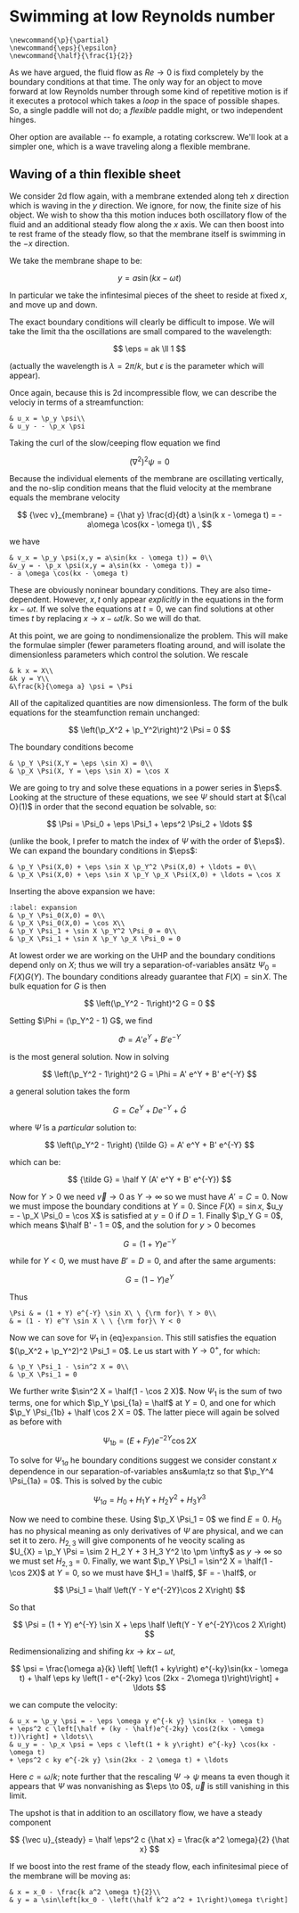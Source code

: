 # Swimming at low Reynolds number

```{math}
\newcommand{\p}{\partial}
\newcommand{\eps}{\epsilon}
\newcommand{\half}{\frac{1}{2}}
```

As we have argued, the fluid flow as $Re \to 0$ is
fixd completely by the boundary conditions at that time. 
The only way for an object to move forward at low Reynolds number
through some kind of repetitive motion is if it executes a protocol 
which takes a *loop* in the space of possible shapes. 
So, a single paddle will not do; a *flexible* paddle might, or 
two independent hinges.

Oher option are available -- fo example, a rotating corkscrew. We'll look at 
a simpler one, which is a wave traveling along a flexible membrane.

## Waving of a thin flexible sheet

We consider 2d flow again, with a membrane extended along teh $x$ direction
which is waving in the $y$ direction. We ignore, for now, the finite size
of his object. We wish to show tha this motion induces both oscillatory
flow of the fluid and an additional steady flow along the $x$ axis.
We can then boost into te rest frame of the steady flow, so that the
membrane itself is swimming in the $-x$ direction.

We take the membrane shape to be:

$$
	y = a \sin(kx - \omega t)
$$

In particular we take the infintesimal pieces of the sheet to reside at
fixed $x$, and move up and down. 

The exact boundary conditions will clearly be difficult to impose.
We will take the limit tha the oscillations are small compared to 
the wavelength: 

$$
	\eps = ak \ll 1
$$

(actually the wavelength is $\lambda = 2\pi/k$, but $\epsilon$ is
the parameter which will appear). 

Once again, because this is 2d incompressible flow, we can describe
the velociy in terms of a streamfunction:

```{math}
& u_x = \p_y \psi\\
& u_y - - \p_x \psi
```

Taking the curl of the slow/ceeping flow equation we find

$$
	(\nabla^2)^2 \psi = 0
$$

Because the individual elements of the membrane are oscillating vertically,
and the no-slip condition means that the fluid velocity at the membrane
equals the membrane velocity 

$$
	{\vec v}_{membrane} = {\hat y} \frac{d}{dt} a \sin(k x - \omega t)
	= - a\omega \cos(kx - \omega t)\ ,
$$

we have 

```{math}
& v_x = \p_y \psi(x,y = a\sin(kx - \omega t)) = 0\\
&v_y = - \p_x \psi(x,y = a\sin(kx - \omega t)) = 
- a \omega \cos(kx - \omega t)
```

These are obviously noninear boundary conditions. They are also time-dependent.
However, $x,t$ only appear *explicitly* in the equations in the form
$kx - \omega t$. If we solve the equations at $t = 0$, we can 
find solutions at other times $t$ by replacing $x \to x - \omega t/k$. 
So we will do that.

At this point, we are going to nondimensionalize the problem. This
will make the formulae simpler (fewer parameters floating around,
and will isolate the dimensionless parameters which control
the solution. We rescale

```{math}
& k x = X\\
&k y = Y\\
&\frac{k}{\omega a} \psi = \Psi
```

All of the capitalized quantities are now dimensionless. The 
form of the bulk equations for the steamfunction remain unchanged:

$$
	\left(\p_X^2 + \p_Y^2\right)^2 \Psi = 0
$$

The boundary conditions become

```{math}
& \p_Y \Psi(X,Y = \eps \sin X) = 0\\
& \p_X \Psi(X, Y = \eps \sin X) = \cos X
```

We are going to try and solve these equations in a power series in
$\eps$. Looking at the structure of these equations, we see
$\Psi$ should start at ${\cal O}(1)$ in order that
the second equation be solvable, so:

$$
	\Psi = \Psi_0 + \eps \Psi_1 + \eps^2 \Psi_2 + \ldots
$$

(unlike the book, I prefer to match the index of $\Psi$ with the
order of $\eps$).  We can expand the boundary conditions in $\eps$:

```{math}
& \p_Y \Psi(X,0) + \eps \sin X \p_Y^2 \Psi(X,0) + \ldots = 0\\
& \p_X \Psi(X,0) + \eps \sin X \p_Y \p_X \Psi(X,0) + \ldots = \cos X
```

Inserting the above expansion we have:

```{math} 
:label: expansion
& \p_Y \Psi_0(X,0) = 0\\
& \p_X \Psi_0(X,0) = \cos X\\
& \p_Y \Psi_1 + \sin X \p_Y^2 \Psi_0 = 0\\
& \p_X \Psi_1 + \sin X \p_Y \p_X \Psi_0 = 0
```

At lowest order we are working on the UHP and the boundary conditions
depend only on $X$; thus we will try a separation-of-variables
ans&auml;tz $\Psi_0 = F(X) G(Y)$. The boundary conditions
already guarantee that $F(X) = \sin X$. The bulk equation for $G$ is then

$$
	\left(\p_Y^2 - 1\right)^2 G = 0
$$

Setting $\Phi = (\p_Y^2 - 1) G$, we find

$$
	\Phi = A' e^Y + B' e^{-Y}
$$

is the most general solution. Now in solving

$$
	\left(\p_Y^2 - 1\right)^2 G = \Phi =  A' e^Y + B' e^{-Y}
$$

a general solution takes the form

$$
	G = C e^Y + D e^{-Y} + {\tilde G}
$$

where ${\tilde \Psi}$ is a *particular* solution to:

$$
	\left(\p_Y^2 - 1\right) {\tilde G} =  A' e^Y + B' e^{-Y}
$$

which can be:

$$
	{\tilde G} = \half Y (A' e^Y + B' e^{-Y})
$$

Now for $Y > 0$ we need ${\vec v} \to 0$ as $Y \to \infty$ so we must have $A' = C = 0$.
Now we must impose the boundary conditions at $Y =0$. Since $F(X) = \sin x$, 
$u_y = - \p_X \Psi_0 = \cos X$ is
satisfied at $y = 0$ if $D = 1$. Finally $\p_Y G = 0$, which means $\half B' - 1 = 0$, and the
solution for $y > 0$ becomes

$$
	G = (1 + Y) e^{-Y}
$$

while for $Y < 0$, we must have $B' = D = 0$, and after the same arguments:

$$
	G = (1 - Y) e^Y
$$

Thus

```{math}
\Psi & = (1 + Y) e^{-Y} \sin X\ \ {\rm for}\ Y > 0\\
& = (1 - Y) e^Y \sin X \ \ {\rm for}\ Y < 0
```

Now we can sove for $\Psi_1$ in {eq}`expansion`. This still satisfies the
equation $(\p_X^2 + \p_Y^2)^2 \Psi_1 = 0$.
Le us start with $Y \to 0^+$, for which:

```{math}
& \p_Y \Psi_1 - \sin^2 X = 0\\
& \p_X \Psi_1 = 0
```

We further write $\sin^2 X = \half(1 - \cos 2 X)$. Now $\Psi_1$ is the sum of two terms,
one for which $\p_Y \psi_{1a} = \half$ at $Y = 0$, and one for which 
$\p_Y \Psi_{1b} + \half \cos 2 X = 0$. The latter piece will again be solved as before with

$$
	\Psi_{1b} = (E + F y) e^{-2Y} \cos 2X
$$

To solve for $\Psi_{1a}$ he boundary conditions suggest we consider constant $x$ dependence
in our separation-of-variables ans&umla;tz so that $\p_Y^4 \Psi_{1a} = 0$. This is solved by
the cubic

$$
	\Psi_{1a} = H_0 + H_1 Y + H_2 Y^2 + H_3 Y^3
$$

Now we need to combine these. Using $\p_X \Psi_1 = 0$ we find $E = 0$. $H_0$ has no
physical meaning as only derivatives of $\Psi$ are physical, and we can set it to zero.
$H_{2,3}$ will give components of he veocity scaling as  
$U_{X} = \p_Y \Psi = \sim 2 H_2 Y + 3 H_3 Y^2 \to \pm \infty$ as $y \to \infty$
so we must set $H_{2,3} = 0$. Finally, we want $\p_Y \Psi_1 = \sin^2 X = \half(1 - \cos 2X)$
at $Y = 0$, so we must have $H_1 = \half$, $F = - \half$, or

$$
	\Psi_1 = \half \left(Y - Y e^{-2Y}\cos 2 X\right)
$$

So that

$$
	\Psi = (1 + Y) e^{-Y} \sin X + \eps \half  \left(Y - Y e^{-2Y}\cos 2 X\right)
$$

Redimensionalizing and shifing $kx \to kx - \omega t$, 

$$
	\psi = \frac{\omega a}{k} \left[ \left(1 + ky\right) e^{-ky}\sin(kx - \omega t)
		+ \half \eps ky  \left(1 - e^{-2ky} \cos (2kx - 2\omega t)\right)\right] + \ldots
$$

we can compute the velocity:

```{math}
& u_x = \p_y \psi = - \eps \omega y e^{-k y} \sin(kx - \omega t)
+ \eps^2 c \left[\half + (ky - \half)e^{-2ky} \cos(2(kx - \omega t))\right] + \ldots\\
& u_y = - \p_x \psi = \eps c \left(1 + k y\right) e^{-ky} \cos(kx - \omega t)
+ \eps^2 c ky e^{-2k y} \sin(2kx - 2 \omega t) + \ldots
```

Here $c = \omega/k$; note further
that the rescaling $\Psi \to \psi$ means ta even though it appears that $\Psi$ was nonvanishing
as $\eps \to 0$, ${\vec u}$ is still vanishing in this limit.

The upshot is that in addition to an oscillatory flow, we have a steady component

$$
	{\vec u}_{steady} = \half \eps^2 c {\hat x} = \frac{k a^2 \omega}{2} {\hat x}
$$

If we boost into the rest frame of the steady flow, each infinitesimal piece of the
membrane will be moving as:

```{math}
& x = x_0 - \frac{k a^2 \omega t}{2}\\
& y = a \sin\left[kx_0 - \left(\half k^2 a^2 + 1\right)\omega t\right]
```



